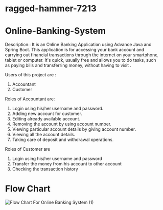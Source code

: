 # ragged-hammer-7213

# Online-Banking-System
Description :
It is an Online Banking Application using Advance Java and Spring Boot. This application is for accessing your bank account and carrying out financial transactions through the internet on your smartphone, tablet or computer. It's quick, usually free and allows you to do tasks, such as paying bills and transferring money, without having to visit .

Users of this project are :
1. Accountant
2. Customer

Roles of Accountant are:
1.  Login using his/her username and password.
2.  Adding new account for customer.
3.  Editing already available account.
4.  Removing the account by using account number.
5.  Viewing particular account details by giving account number.
6.  Viewing all the account details.
7.  Taking care of deposit and withdrawal operations.

Roles of Customer are
1. Login using his/her username and password
2. Transfer the money from his account to other account
3. Checking the transaction history

# Flow Chart
![Flow Chart For Online Banking System (1)](https://user-images.githubusercontent.com/78720189/222687488-429e44a8-ecc6-4f29-b643-920268b71342.jpeg)
